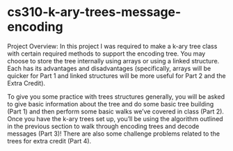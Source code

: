# cs310-k-ary-trees-message-encoding

Project Overview:
In this project I was required to make a k-ary tree class with certain required methods to support the encoding tree. You may 
choose to store the tree internally using arrays or using a linked structure. Each has its advantages and disadvantages 
(specifically, arrays will be quicker for Part 1 and linked structures will be more useful for Part 2 and the Extra Credit).

To give you some practice with trees structures generally, you will be asked to give basic information about the tree and
do some basic tree building (Part 1) and then perform some basic walks we’ve covered in class (Part 2). Once you have
the k-ary trees set up, you’ll be using the algorithm outlined in the previous section to walk through encoding trees and
decode messages (Part 3)! There are also some challenge problems related to the trees for extra credit (Part 4).

